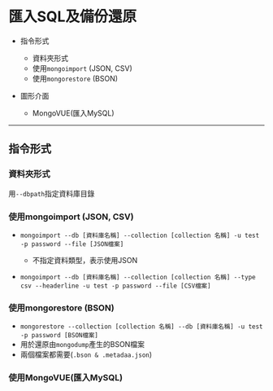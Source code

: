 # 匯入SQL及備份還原 #

- 指令形式

    - 資料夾形式
    - 使用`mongoimport` (JSON, CSV)
    - 使用`mongorestore` (BSON)

- 圖形介面

    - MongoVUE(匯入MySQL)

---

## 指令形式 ##

### 資料夾形式 ###

用`--dbpath`指定資料庫目錄

### 使用mongoimport (JSON, CSV) ###

- `mongoimport --db [資料庫名稱] --collection [collection 名稱] -u test -p password --file [JSON檔案]`

    - 不指定資料類型，表示使用JSON

- `mongoimport --db [資料庫名稱] --collection [collection 名稱] --type csv --headerline -u test -p password --file [CSV檔案]`

### 使用mongorestore (BSON) ###

- `mongorestore --collection [collection 名稱] --db [資料庫名稱] -u test -p password [BSON檔案]`
- 用於還原由`mongodump`產生的BSON檔案
- 兩個檔案都需要(`.bson & .metadaa.json`)

### 使用MongoVUE(匯入MySQL) ###